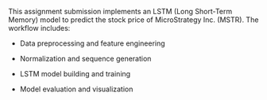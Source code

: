 This assignment submission implements an LSTM (Long Short-Term Memory) model to predict the stock price of MicroStrategy Inc. (MSTR). The workflow includes:

* Data preprocessing and feature engineering

* Normalization and sequence generation

* LSTM model building and training

* Model evaluation and visualization
